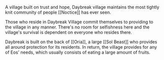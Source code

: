 A village built on trust and hope, Daybreak village maintains the most tightly knit community of people [[Noctice]] has ever seen. 

Those who reside in Daybreak Village commit themselves to providing to the village in any manner. There's no room for selfishness here and the village's survival is dependent on everyone who resides there. 

Daybreak is built on the back of [[Oria]], a large [[Sol Beast]] who provides all around protection for its residents. In return, the village provides for any of Eos' needs, which usually consists of eating a large amount of fruits.
